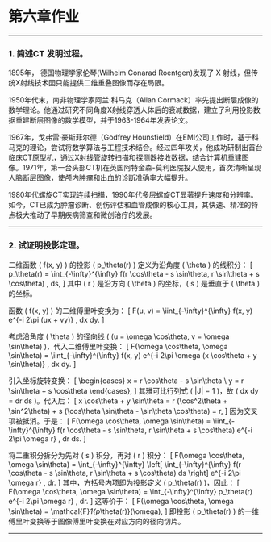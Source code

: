 # 第六章作业

---

### 1. 简述CT 发明过程。

1895年， 德国物理学家伦琴(Wilhelm Conarad Roentgen)发现了 X 射线，但传统X射线技术因只能提供二维重叠图像而存在局限。

1950年代末，南非物理学家阿兰·科马克（Allan Cormack）率先提出断层成像的数学理论。他通过研究不同角度X射线穿透人体后的衰减数据，建立了利用投影数据重建断层图像的数学模型，并于1963-1964年发表论文。

1967年，戈弗雷·豪斯菲尔德（Godfrey Hounsfield）在EMI公司工作时，基于科马克的理论，尝试将数学算法与工程技术结合。经过四年攻关，他成功研制出首台临床CT原型机，通过X射线管旋转扫描和探测器接收数据，结合计算机重建图像。1971年，第一台头部CT机在英国阿特金森-莫利医院投入使用，首次清晰呈现人脑断层图像，使颅内肿瘤和出血的诊断准确率大幅提升。

1980年代螺旋CT实现连续扫描，1990年代多层螺旋CT显著提升速度和分辨率。如今，CT已成为肿瘤诊断、创伤评估和血管成像的核心工具，其快速、精准的特点极大推动了早期疾病筛查和微创治疗的发展。

---

### 2. 试证明投影定理。
  
   二维函数 \( f(x, y) \) 的投影 \( p_\theta(r) \) 定义为沿角度 \( \theta \) 的线积分：
   \[
   p_\theta(r) = \int_{-\infty}^{\infty} f(r \cos\theta - s \sin\theta, r \sin\theta + s \cos\theta) \, ds,
   \]
   其中 \( r \) 是沿方向 \( \theta \) 的坐标，\( s \) 是垂直于 \( \theta \) 的坐标。

   函数 \( f(x, y) \) 的二维傅里叶变换为：
   \[
   F(u, v) = \iint_{-\infty}^{\infty} f(x, y) e^{-i 2\pi (ux + vy)} \, dx dy.
   \]

考虑沿角度 \( \theta \) 的径向线 \( (u = \omega \cos\theta, v = \omega \sin\theta) \)，代入二维傅里叶变换：
\[
F(\omega \cos\theta, \omega \sin\theta) = \iint_{-\infty}^{\infty} f(x, y) e^{-i 2\pi \omega (x \cos\theta + y \sin\theta)} \, dx dy.
\]

引入坐标旋转变换：
\[
\begin{cases}
x = r \cos\theta - s \sin\theta \\
y = r \sin\theta + s \cos\theta
\end{cases},
\]
其雅可比行列式 \( |J| = 1 \)，故 \( dx dy = dr ds \)。代入后：
\[
x \cos\theta + y \sin\theta = r (\cos^2\theta + \sin^2\theta) + s (\cos\theta \sin\theta - \sin\theta \cos\theta) = r,
\]
因为交叉项被抵消。于是：
\[
F(\omega \cos\theta, \omega \sin\theta) = \iint_{-\infty}^{\infty} f(r \cos\theta - s \sin\theta, r \sin\theta + s \cos\theta) e^{-i 2\pi \omega r} \, dr ds.
\]


将二重积分拆分为先对 \( s \) 积分，再对 \( r \) 积分：
\[
F(\omega \cos\theta, \omega \sin\theta) = \int_{-\infty}^{\infty} \left[ \int_{-\infty}^{\infty} f(r \cos\theta - s \sin\theta, r \sin\theta + s \cos\theta) ds \right] e^{-i 2\pi \omega r} \, dr.
\]
其中，方括号内项即为投影定义 \( p_\theta(r) \)，因此：
\[
F(\omega \cos\theta, \omega \sin\theta) = \int_{-\infty}^{\infty} p_\theta(r) e^{-i 2\pi \omega r} \, dr.
\]
这等价于：
\[
F(\omega \cos\theta, \omega \sin\theta) = \mathcal{F}_1\{p_\theta(r)\}(\omega),
\]
即投影 \( p_\theta(r) \) 的一维傅里叶变换等于图像傅里叶变换在对应方向的径向切片。

---
